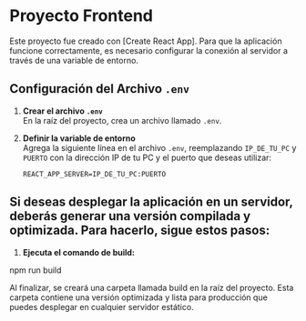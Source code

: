 # Proyecto Frontend

Este proyecto fue creado con [Create React App]. Para que la aplicación funcione correctamente, es necesario configurar la conexión al servidor a través de una variable de entorno.

## Configuración del Archivo `.env`

1. **Crear el archivo `.env`**  
   En la raíz del proyecto, crea un archivo llamado `.env`.

2. **Definir la variable de entorno**  
   Agrega la siguiente línea en el archivo `.env`, reemplazando `IP_DE_TU_PC` y `PUERTO` con la dirección IP de tu PC y el puerto que deseas utilizar:

   ```env
   REACT_APP_SERVER=IP_DE_TU_PC:PUERTO

## Si deseas desplegar la aplicación en un servidor, deberás generar una versión compilada y optimizada. Para hacerlo, sigue estos pasos:

1. **Ejecuta el comando de build:**

npm run build

Al finalizar, se creará una carpeta llamada build en la raíz del proyecto.
Esta carpeta contiene una versión optimizada y lista para producción que puedes desplegar en cualquier servidor estático.